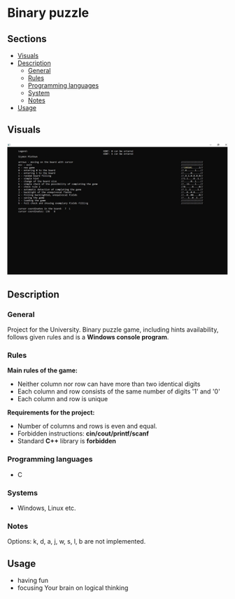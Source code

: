 # Binary puzzle

## Sections

 -  [Visuals](#visuals)
 - [Description](#description)
	 - [General](#general)
	 - [Rules](#rules)
	 - [Programming languages](#programming-languages)
	 - [System](#system)
	 - [Notes](#notes)
 - [Usage](#usage)
 
## Visuals

![Screenshot](docs/images/screenshot.jpg)

## Description

### General

Project for the University. Binary puzzle game, including hints availability, follows given rules and is a **Windows console program**. 

### Rules

**Main rules of the game:**

 - Neither column nor row can have more than two identical digits
 - Each column and row consists of the same number of digits '1' and '0'
 - Each column and row is unique

**Requirements for the project:**

 - Number of columns and rows is even and equal.
 - Forbidden instructions:  **cin/cout/printf/scanf**
 - Standard **C++** library is **forbidden**
 
### Programming languages

 - C
 
### Systems

 - Windows, Linux etc.
 
### Notes

Options: k, d, a, j, w, s, l, b are not implemented.

## Usage

 - having fun
 - focusing Your brain on logical thinking

